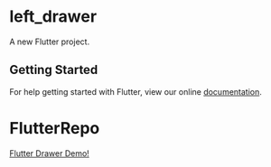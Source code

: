 # left_drawer

A new Flutter project.

## Getting Started

For help getting started with Flutter, view our online
[documentation](https://flutter.io/).
# FlutterRepo


[Flutter Drawer Demo!](https://user-images.githubusercontent.com/3183449/48640764-9aecad80-e9fd-11e8-8fa0-3bbb76a2ffc5.gif)

